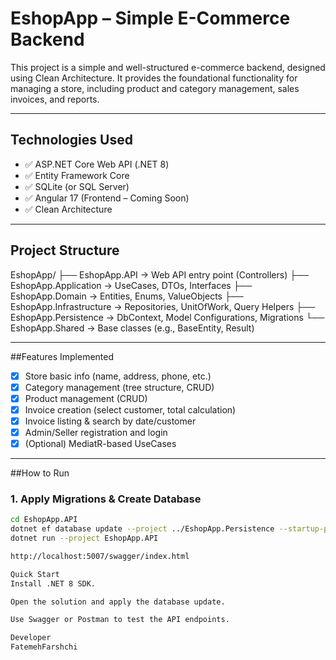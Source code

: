 # EshopApp – Simple E-Commerce Backend

This project is a simple and well-structured e-commerce backend, designed using Clean Architecture. It provides the foundational functionality for managing a store, including product and category management, sales invoices, and reports.

---

## Technologies Used

- ✅ ASP.NET Core Web API (.NET 8)
- ✅ Entity Framework Core
- ✅ SQLite (or SQL Server)
- ✅ Angular 17 (Frontend – Coming Soon)
- ✅ Clean Architecture

---

## Project Structure
EshopApp/
├── EshopApp.API → Web API entry point (Controllers)
├── EshopApp.Application → UseCases, DTOs, Interfaces
├── EshopApp.Domain → Entities, Enums, ValueObjects
├── EshopApp.Infrastructure → Repositories, UnitOfWork, Query Helpers
├── EshopApp.Persistence → DbContext, Model Configurations, Migrations
└── EshopApp.Shared → Base classes (e.g., BaseEntity, Result)


---

##Features Implemented

- [x] Store basic info (name, address, phone, etc.)
- [x] Category management (tree structure, CRUD)
- [x] Product management (CRUD)
- [x] Invoice creation (select customer, total calculation)
- [x] Invoice listing & search by date/customer
- [x] Admin/Seller registration and login
- [x] (Optional) MediatR-based UseCases

---

##How to Run

### 1. Apply Migrations & Create Database
```bash
cd EshopApp.API
dotnet ef database update --project ../EshopApp.Persistence --startup-project .
dotnet run --project EshopApp.API

http://localhost:5007/swagger/index.html

Quick Start
Install .NET 8 SDK.

Open the solution and apply the database update.

Use Swagger or Postman to test the API endpoints.

Developer
FatemehFarshchi
 
 
